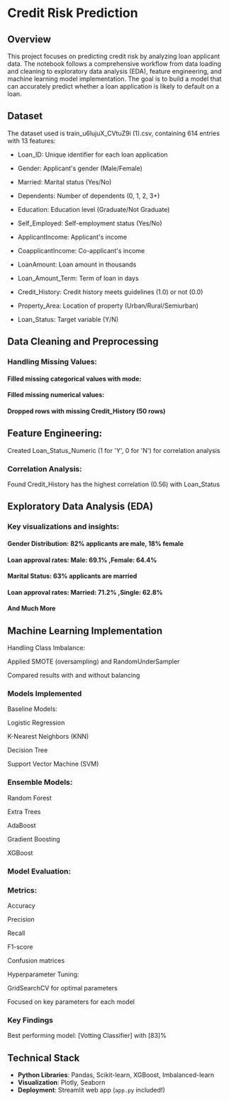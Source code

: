 # **Credit Risk Prediction** 
## Overview
This project focuses on predicting credit risk by analyzing loan applicant data. The notebook follows a comprehensive workflow from data loading and cleaning to exploratory data analysis (EDA), feature engineering, and machine learning model implementation. The goal is to build a model that can accurately predict whether a loan application is likely to default on a loan.

## Dataset
The dataset used is train_u6lujuX_CVtuZ9i (1).csv, containing 614 entries with 13 features:

- Loan_ID: Unique identifier for each loan application

- Gender: Applicant's gender (Male/Female)

- Married: Marital status (Yes/No)

- Dependents: Number of dependents (0, 1, 2, 3+)

- Education: Education level (Graduate/Not Graduate)

- Self_Employed: Self-employment status (Yes/No)

- ApplicantIncome: Applicant's income

- CoapplicantIncome: Co-applicant's income

- LoanAmount: Loan amount in thousands

- Loan_Amount_Term: Term of loan in days

- Credit_History: Credit history meets guidelines (1.0) or not (0.0)

- Property_Area: Location of property (Urban/Rural/Semiurban)

- Loan_Status: Target variable (Y/N)

## Data Cleaning and Preprocessing
### Handling Missing Values:

#### Filled missing categorical values with mode:
#### Filled missing numerical values:
#### Dropped rows with missing Credit_History (50 rows)

## Feature Engineering:

Created Loan_Status_Numeric (1 for 'Y', 0 for 'N') for correlation analysis
### Correlation Analysis:
Found Credit_History has the highest correlation (0.56) with Loan_Status

## Exploratory Data Analysis (EDA)
### Key visualizations and insights:

#### Gender Distribution: 82% applicants are male, 18% female

#### Loan approval rates: Male: 69.1% ,Female: 64.4%

#### Marital Status: 63% applicants are married

#### Loan approval rates: Married: 71.2% ,Single: 62.8%

#### And Much More

## Machine Learning Implementation

Handling Class Imbalance:

Applied SMOTE (oversampling) and RandomUnderSampler

Compared results with and without balancing

### Models Implemented
Baseline Models:

Logistic Regression

K-Nearest Neighbors (KNN)

Decision Tree

Support Vector Machine (SVM)

### Ensemble Models:

Random Forest

Extra Trees

AdaBoost

Gradient Boosting

XGBoost

### Model Evaluation:

### Metrics:

Accuracy

Precision

Recall

F1-score

Confusion matrices

Hyperparameter Tuning:

GridSearchCV for optimal parameters

Focused on key parameters for each model

### Key Findings
Best performing model: [Votting Classifier] with [83]%

## Technical Stack  
- **Python Libraries**: Pandas, Scikit-learn, XGBoost, Imbalanced-learn  
- **Visualization**: Plotly, Seaborn  
- **Deployment**: Streamlit web app (`app.py` included!)  
